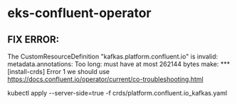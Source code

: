 # eks-confluent-operator


## FIX ERROR:
The CustomResourceDefinition "kafkas.platform.confluent.io" is invalid:
metadata.annotations: Too long: must have at most 262144 bytes make: ***
[install-crds] Error 1 we should use
https://docs.confluent.io/operator/current/co-troubleshooting.html 

kubectl apply --server-side=true -f crds/platform.confluent.io_kafkas.yaml

